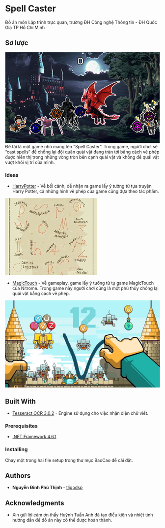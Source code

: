 # Spell Caster

Đồ án môn Lập trình trực quan, trường ĐH Công nghệ Thông tin  - ĐH Quốc Gia TP Hồ Chí Minh

## Sơ lược
![](MakingResources/forReadMeFile/gameplay.png)
Đề tài là một game nhỏ mang tên “Spell Caster”. Trong game, người chơi sẽ
“cast spells” để chống lại đội quân quái vật đang tràn tới bằng cách vẽ phép
được hiển thị trong những vòng tròn bên cạnh quái vật và không để quái vật
vượt khỏi vị trí của mình.

### Ideas
* [HarryPotter](https://en.wikipedia.org/wiki/Harry_Potter) - Về bối cảnh, dễ nhận ra game lấy ý tưởng từ tựa truyện Harry Potter, cả những hình vẽ phép của game cũng dựa theo tác phẩm.

![](MakingResources/forReadMeFile/spells.jpg)
* [MagicTouch](http://nitrome.wikia.com/wiki/Magic_Touch:_Wizard_for_Hire) - Về gameplay, game lấy ý tưởng từ tự game MagicTouch của Nitrome. Trong game này người chơi cũng là một phù thủy chống lại quái vật bằng cách vẽ phép.

![](MakingResources/forReadMeFile/magictouch.jpg)

## Built With

* [Tesseract OCR 3.0.2](https://github.com/tesseract-ocr/tesseract) - Engine sử dụng cho việc nhận diện chữ viết.

### Prerequisites

* [.NET Framework 4.6.1](https://www.microsoft.com/en-us/download/details.aspx?id=49981)

### Installing

Chạy một trong hai file setup trong thư mục BaoCao để cài đặt.

## Authors

* **Nguyễn Đình Phú Thịnh** - [tligodsp](https://github.com/tligodsp)

## Acknowledgments

* Xin gửi lời cảm ơn thầy Huỳnh Tuấn Anh đã tạo điều kiện và nhiệt tình hướng dẫn để đồ án này có thể được hoàn thành.

